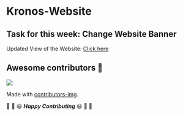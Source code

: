 # Kronos-Website 

## Task for this week: Change Website Banner

Updated View of the Website: [Click here](https://kronos-sscbs-21.github.io/proj-kronos-site/) 

## Awesome contributors :star_struck:
<a href="https://github.com/KRONOS-SSCBS-21/proj-kronos-site/graphs/contributors">
  <img src="https://contributors-img.web.app/image?repo=KRONOS-SSCBS-21/proj-kronos-site" />
</a>

Made with [contributors-img](https://contributors-img.web.app).

:tada: :confetti_ball: :smiley: _**Happy Contributing**_ :smiley: :confetti_ball: :tada: 
 
 
